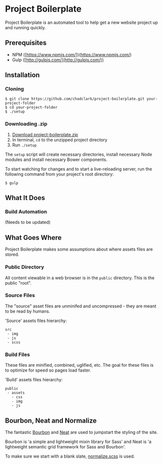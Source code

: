 # Project Boilerplate

Project Boilerplate is an automated tool to help get a new website project up and running quickly.

## Prerequisites

- NPM ([https://www.npmjs.com/])(https://www.npmjs.com/)
- Gulp ([http://gulpjs.com/](http://gulpjs.com/))

## Installation

### Cloning

```
$ git clone https://github.com/chadclark/project-boilerplate.git your-project-folder
$ cd your-project-folder
$ ./setup
```

### Downloading .zip

1. [Download project-boilerplate.zip](https://github.com/chadclark/project-boilerplate/archive/master.zip)
2. In terminal, `cd` to the unzipped project directory
3. Run `./setup`

The `setup` script will create necessary directories, install necessary Node modules and install necessary Bower components.

To start watching for changes and to start a live-reloading server, run the following command from your project's root directory:

	$ gulp

## What It Does


### Build Automation

(Needs to be updated)

## What Goes Where

Project Boilerplate makes some assumptions about where assets files are stored.

### Public Directory

All content viewable in a web browser is in the `public` directory. This is the public "root".

### Source Files
The "source" asset files are unminifed and uncompressed - they are meant to be read by humans.

'Source' assets files hierarchy:

~~~
src
 - img
 - js
 - scss
~~~

### Build Files
These files are minified, combined, uglified, etc. The goal for these files is to optimize for speed so pages load faster.

'Build' assets files hierarchy:

~~~
public
 - assets
   - css
   - img
   - js
~~~

## Bourbon, Neat and Normalize

The fantastic [Bourbon](http://bourbon.io/) and [Neat](http://neat.bourbon.io/) are used to jumpstart the styling of the site.

Bourbon is 'a simple and lightweight mixin library for Sass' and Neat is 'a lightweight semantic grid framework for Sass and Bourbon'.

To make sure we start with a blank slate, [normalize.scss](https://github.com/kristerkari/normalize.scss) is used.
